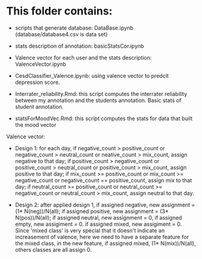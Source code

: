 # This folder contains:

* scripts that generate database: DataBase.ipynb (database/database4.csv is data set)

* stats description of annotation: basicStatsCor.ipynb

* Valence vector for each user and the stats description: ValenceVector.ipynb

* CesdClassifier_Valence.ipynb: using valence vector to predcit depression score. 

* Interrater_reliability.Rmd: this script computes the interrater reliability between my annotation and the students annotation. Basic stats of student annotation.

* statsForMoodVec.Rmd: this script computes the stats for data that built the mood vector


Valence vector:

* Design 1: for each day, if negative_count > positive_count or negative_count > neutral_count or neative_count > mix_count, assign negative to that day; if positive_count > negative_count or positive_count > neutral_count or positive_count > mix_count, assign positive to that day; if mix_count >= positive_count or mix_count >= negative_count or negative_count == positive_count, assign mix to that day; if neutral_count >= positive_count or neutral_count >= negative_count or neutral_count > mix_count, assign neutral to that day.

* Design 2: after applied design 1, if assigned negative, new assignment = (1* N(neg))/N(all); if assigned positive, new assignment = (3* N(pos))/N(all); if assigned neutral, new assignment = 0, if assigned empty, new assigiment = 0. if assigned mixed, new assigiment = 0. Since 'mixed class' is very special that it doesn't indicate an increasement of valence, here we need to have a separate feature for the mixed class, in the new feature, if assigned mixed, (1* N(mix))/N(all), others classes are all assign 0.


